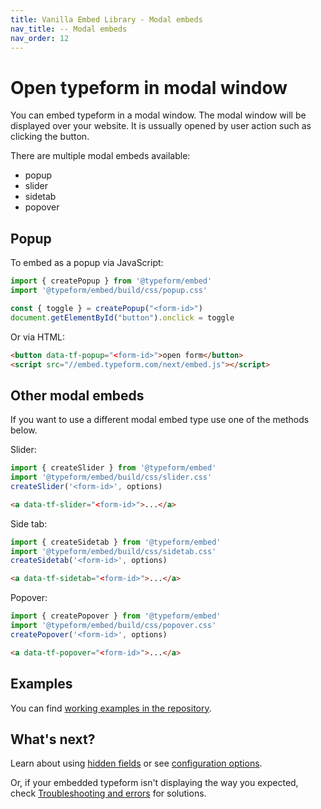 ```yaml
---
title: Vanilla Embed Library - Modal embeds
nav_title: -- Modal embeds
nav_order: 12
---
```


# Open typeform in modal window

You can embed typeform in a modal window. The modal window will be displayed over your website. It is ussually opened by user action such as clicking the button.

There are multiple modal embeds available:
- popup
- slider
- sidetab
- popover

## Popup

To embed as a popup via JavaScript:

```javascript
import { createPopup } from '@typeform/embed'
import '@typeform/embed/build/css/popup.css'

const { toggle } = createPopup("<form-id>")
document.getElementById("button").onclick = toggle
```

Or via HTML:
```html
<button data-tf-popup="<form-id>">open form</button>
<script src="//embed.typeform.com/next/embed.js"></script>
```

## Other modal embeds

If you want to use a different modal embed type use one of the methods below. 

Slider:

```javascript
import { createSlider } from '@typeform/embed'
import '@typeform/embed/build/css/slider.css'
createSlider('<form-id>', options)
```

```html
<a data-tf-slider="<form-id>">...</a>
```

Side tab:

```javascript
import { createSidetab } from '@typeform/embed'
import '@typeform/embed/build/css/sidetab.css'
createSidetab('<form-id>', options)
```

```html
<a data-tf-sidetab="<form-id>">...</a>
```

Popover:

```javascript
import { createPopover } from '@typeform/embed'
import '@typeform/embed/build/css/popover.css'
createPopover('<form-id>', options)
```

```html
<a data-tf-popover="<form-id>">...</a>
```

## Examples

You can find [working examples in the repository](https://github.com/Typeform/embed/tree/main/packages/demo-html).

## What's next?

Learn about using [hidden fields](/embed/hidden-fields) or see [configuration options](/embed/configuration).

Or, if your embedded typeform isn't displaying the way you expected, check [Troubleshooting and errors](/troubleshooting/#embed-sdk) for solutions.
